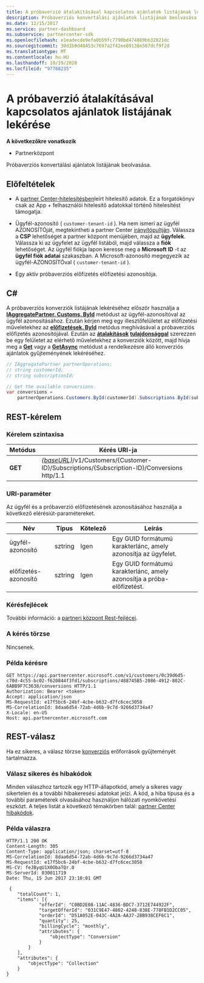 ```yaml
---
title: A próbaverzió átalakításával kapcsolatos ajánlatok listájának lekérése
description: Próbaverziós konvertálási ajánlatok listájának beolvasása.
ms.date: 12/15/2017
ms.service: partner-dashboard
ms.subservice: partnercenter-sdk
ms.openlocfilehash: e1eadecde9efa0b59fc7790bd474889bb32821dc
ms.sourcegitcommit: 30d1b9d48453c7697a2f42ee09138e507dcf9f2d
ms.translationtype: MT
ms.contentlocale: hu-HU
ms.lasthandoff: 10/19/2020
ms.locfileid: "97768235"
---
```

# <a name="get-a-list-of-trial-conversion-offers"></a>A próbaverzió átalakításával kapcsolatos ajánlatok listájának lekérése

**A következőkre vonatkozik**

- Partnerközpont

Próbaverziós konvertálási ajánlatok listájának beolvasása.

## <a name="prerequisites"></a>Előfeltételek

- A [partner Center-hitelesítésben](partner-center-authentication.md)leírt hitelesítő adatok. Ez a forgatókönyv csak az App + felhasználói hitelesítő adatokkal történő hitelesítést támogatja.

- Ügyfél-azonosító ( `customer-tenant-id` ). Ha nem ismeri az ügyfél AZONOSÍTÓját, megtekintheti a partner Center [irányítópultján](https://partner.microsoft.com/dashboard). Válassza a **CSP** lehetőséget a partner központ menüjében, majd az **ügyfelek**. Válassza ki az ügyfelet az ügyfél listából, majd válassza a **fiók** lehetőséget. Az ügyfél fiókja lapon keresse meg a **Microsoft ID** -t az **ügyfél fiók adatai** szakaszban. A Microsoft-azonosító megegyezik az ügyfél-AZONOSÍTÓval ( `customer-tenant-id` ).

- Egy aktív próbaverziós előfizetés előfizetési azonosítója.

## <a name="c"></a>C\#

A próbaverziós konverziók listájának lekéréséhez először használja a [**IAggregatePartner. Customs. ById**](/dotnet/api/microsoft.store.partnercenter.customers.icustomercollection.byid) metódust az ügyfél-azonosítóval az ügyfél azonosításához. Ezután kérjen meg egy illesztőfelületet az előfizetési műveletekhez az [**előfizetések. ById**](/dotnet/api/microsoft.store.partnercenter.customerusers.icustomerusercollection.byid) metódus meghívásával a próbaverziós előfizetés azonosítójával. Ezután az [**átalakítások**](/dotnet/api/microsoft.store.partnercenter.models.subscriptions.conversion) [**tulajdonsággal**](/dotnet/api/microsoft.store.partnercenter.subscriptions.isubscription.conversions) szerezzen be egy felületet az elérhető műveletekhez a konverziók között, majd hívja meg a [**Get**](/dotnet/api/microsoft.store.partnercenter.subscriptions.isubscriptionconversioncollection.get) vagy a [**GetAsync**](/dotnet/api/microsoft.store.partnercenter.subscriptions.isubscriptionconversioncollection.getasync) metódust a rendelkezésre álló konverziós ajánlatok gyűjteményének lekéréséhez.

``` csharp
// IAggregatePartner partnerOperations;
// string customerId;
// string subscriptionId;

// Get the available conversions.
var conversions =
    partnerOperations.Customers.ById(customerId).Subscriptions.ById(subscriptionId).Conversions.Get();
```

## <a name="rest-request"></a>REST-kérelem

### <a name="request-syntax"></a>Kérelem szintaxisa

| Metódus  | Kérés URI-ja                                                                                                                 |
|---------|-----------------------------------------------------------------------------------------------------------------------------|
| **GET** | [*{baseURL}*](partner-center-rest-urls.md)/v1/Customers/{Customer-ID}/Subscriptions/{Subscription-ID}/Conversions http/1.1 |

### <a name="uri-parameter"></a>URI-paraméter

Az ügyfél és a próbaverzió előfizetésének azonosításához használja a következő elérésiút-paramétereket.

| Név            | Típus   | Kötelező | Leírás                                                     |
|-----------------|--------|----------|-----------------------------------------------------------------|
| ügyfél-azonosító     | sztring | Igen      | Egy GUID formátumú karakterlánc, amely azonosítja az ügyfelet.           |
| előfizetés-azonosító | sztring | Igen      | Egy GUID formátumú karakterlánc, amely azonosítja a próba-előfizetést. |

### <a name="request-headers"></a>Kérésfejlécek

További információ: a [partneri központ Rest-fejlécei](headers.md).

### <a name="request-body"></a>A kérés törzse

Nincsenek.

### <a name="request-example"></a>Példa kérésre

```http
GET https://api.partnercenter.microsoft.com/v1/customers/0c39d6d5-c70d-4c55-bc02-f620844f3fd1/subscriptions/488745B5-2086-4912-802C-6ABB9F7C3638/conversions HTTP/1.1
Authorization: Bearer <token>
Accept: application/json
MS-RequestId: e17f5bc6-24bf-4cbe-b632-d7fc6cec3058
MS-CorrelationId: 8daa6d54-72ab-4d6b-9c7d-9266d3734a47
X-Locale: en-US
Host: api.partnercenter.microsoft.com
```

## <a name="rest-response"></a>REST-válasz

Ha ez sikeres, a válasz törzse [konverziós](conversions-resources.md#conversionresult) erőforrások gyűjteményét tartalmazza.

### <a name="response-success-and-error-codes"></a>Válasz sikeres és hibakódok

Minden válaszhoz tartozik egy HTTP-állapotkód, amely a sikeres vagy sikertelen és a további hibakeresési adatokat jelzi. A kód, a hiba típusa és a további paraméterek olvasásához használjon hálózati nyomkövetési eszközt. A teljes listát a következő témakörben talál: [partner Center hibakódok](error-codes.md).

### <a name="response-example"></a>Példa válaszra

```http
HTTP/1.1 200 OK
Content-Length: 305
Content-Type: application/json; charset=utf-8
MS-CorrelationId: 8daa6d54-72ab-4d6b-9c7d-9266d3734a47
MS-RequestId: e17f5bc6-24bf-4cbe-b632-d7fc6cec3058
MS-CV: feJByqU1X0ObaTQr.0
MS-ServerId: 030011719
Date: Thu, 15 Jun 2017 23:10:01 GMT

 {
    "totalCount": 1,
    "items": [{
            "offerId": "C0BD2E08-11AC-4836-BDC7-3712E744922F",
            "targetOfferId": "031C9E47-4802-4248-838E-778FB1D2CC05",
            "orderId": "D51A052E-043C-4A2A-AA37-2BB938CEF6C1",
            "quantity": 25,
            "billingCycle": "monthly",
            "attributes": {
                "objectType": "Conversion"
            }
        }
    ],
    "attributes": {
        "objectType": "Collection"
    }
}
```
